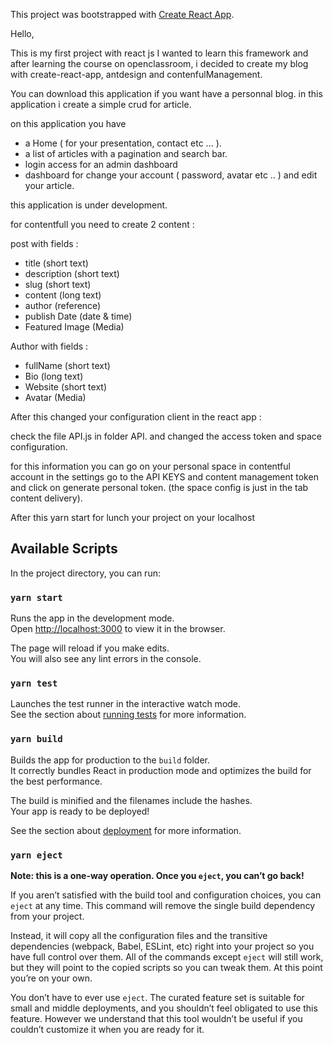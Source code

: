 This project was bootstrapped with [Create React App](https://github.com/facebook/create-react-app).

Hello,

This is my first project with react js
I wanted to learn this framework and after learning the course on openclassroom, i decided to
create my blog with create-react-app, antdesign and contenfulManagement.

You can download this application if you want have a personnal blog.
in this application i create a simple crud for article.

on this application you have 
- a Home ( for your presentation, contact etc ... ).
- a list of articles with a pagination and search bar.
- login access for an admin dashboard
- dashboard for change your account ( password, avatar etc .. ) and edit your article.

this application is under development.

for contentfull you need to create 2 content : 

post with fields :

- title (short text)
- description (short text)
- slug (short text) 
- content (long text)
- author (reference)
- publish Date (date & time)
- Featured Image (Media)

Author with fields :

- fullName (short text)
- Bio (long text)
- Website (short text) 
- Avatar (Media)

After this changed your configuration client in the react app :

check the file API.js in folder API.
and changed the access token and space configuration.

for this information you can go on your personal space in contentful account
in the settings go to the API KEYS and content management token and click on generate personal token.
(the space config is just in the tab content delivery).

After this yarn start for lunch your project on your localhost

## Available Scripts

In the project directory, you can run:

### `yarn start`

Runs the app in the development mode.<br />
Open [http://localhost:3000](http://localhost:3000) to view it in the browser.

The page will reload if you make edits.<br />
You will also see any lint errors in the console.

### `yarn test`

Launches the test runner in the interactive watch mode.<br />
See the section about [running tests](https://facebook.github.io/create-react-app/docs/running-tests) for more information.

### `yarn build`

Builds the app for production to the `build` folder.<br />
It correctly bundles React in production mode and optimizes the build for the best performance.

The build is minified and the filenames include the hashes.<br />
Your app is ready to be deployed!

See the section about [deployment](https://facebook.github.io/create-react-app/docs/deployment) for more information.

### `yarn eject`

**Note: this is a one-way operation. Once you `eject`, you can’t go back!**

If you aren’t satisfied with the build tool and configuration choices, you can `eject` at any time. This command will remove the single build dependency from your project.

Instead, it will copy all the configuration files and the transitive dependencies (webpack, Babel, ESLint, etc) right into your project so you have full control over them. All of the commands except `eject` will still work, but they will point to the copied scripts so you can tweak them. At this point you’re on your own.

You don’t have to ever use `eject`. The curated feature set is suitable for small and middle deployments, and you shouldn’t feel obligated to use this feature. However we understand that this tool wouldn’t be useful if you couldn’t customize it when you are ready for it.
